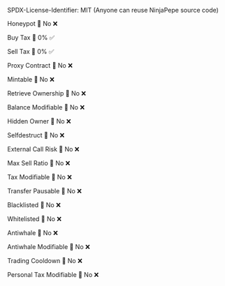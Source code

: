 
SPDX-License-Identifier: MIT (Anyone can reuse NinjaPepe source code)


Honeypot 🟰 No ❌

Buy Tax 🟰 0% ✅

Sell Tax 🟰 0% ✅

Proxy Contract 🟰 No ❌

Mintable 🟰 No ❌

Retrieve Ownership 🟰 No ❌

Balance Modifiable 🟰 No ❌

Hidden Owner 🟰 No ❌

Selfdestruct 🟰 No ❌

External Call Risk 🟰 No ❌

Max Sell Ratio 🟰 No ❌

Tax Modifiable 🟰 No ❌

Transfer Pausable 🟰 No ❌

Blacklisted 🟰 No ❌

Whitelisted 🟰 No ❌

Antiwhale 🟰 No ❌

Antiwhale Modifiable 🟰 No ❌

Trading Cooldown 🟰 No ❌

Personal Tax Modifiable 🟰 No ❌
